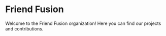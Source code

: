 # Friend Fusion
Welcome to the Friend Fusion organization! Here you can find our projects and contributions.
